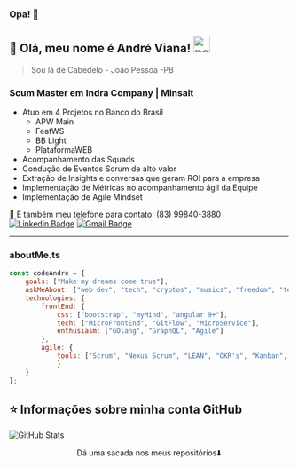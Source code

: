 ### Opa! 👋


## 💜 Olá, meu nome é <strong>André Viana!</strong> <img width="30" src="https://emojis.slackmojis.com/emojis/images/1593555389/9579/blob_excited.gif?1593555389" alt="party blob" />

> Sou lá de Cabedelo - João Pessoa -PB

### Scum Master em Indra Company | Minsait
- Atuo em 4 Projetos no Banco do Brasil 
  - APW Main 
  - FeatWS
  - BB Light
  - PlataformaWEB
- Acompanhamento das Squads
- Condução de Eventos Scrum de alto valor 
- Extração de Insights e conversas que geram ROI para a empresa 
- Implementação de Métricas no acompanhamento ágil da Equipe
- Implementação de Agile Mindset

🎯 E também meu telefone para contato: (83) 99840-3880 <br>
[![Linkedin Badge](https://img.shields.io/badge/-Andre%20Viana-6633cc?style=flat-square&logo=Linkedin&logoColor=white&link=https://www.linkedin.com/in/andrevianacode/)](https://www.linkedin.com/in/andrevianacode/) 
[![Gmail Badge](https://img.shields.io/badge/-aaugustogv@gmail.com-6633cc?style=flat-square&logo=Gmail&logoColor=white&link=mailto:code.andre3@gmail.com)](mailto:code.andre3@gmail.com)

---

### aboutMe.ts

```javascript
const codeAndre = {
    goals: ["Make my dreams come true"],
    askMeAbout: ["web dev", "tech", "cryptos", "musics", "freedom", "tea"],
    technologies: {
        frontEnd: {
            css: ["bootstrap", "myMind", "angular 9+"],
            tech: ["MicroFrontEnd", "GitFlow", "MicroService"],
            enthusiasm: ["GOlang", "GraphQL", "Agile"]
        },
        agile: { 
            tools: ["Scrum", "Nexus Scrum", "LEAN", "OKR's", "Kanban", "XP", "BDD", "PBB"]
            }
    }
};
```

## ⭐ Informações sobre minha conta GitHub
![GitHub Stats](https://github-readme-stats.vercel.app/api?username=aaugustogv&show_icons=true)

<p align="center">
Dá uma sacada nos meus repositórios⬇️  
</p>
